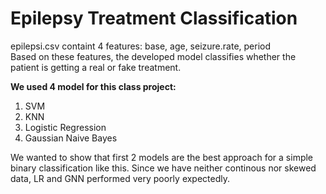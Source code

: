 # Epilepsy Treatment Classification

epilepsi.csv containt 4 features: base, age, seizure.rate, period  
Based on these features, the developed model classifies whether the patient is getting a real or fake treatment.  

**We used 4 model for this class project:**  

1) SVM
2) KNN
3) Logistic Regression
4) Gaussian Naive Bayes

We wanted to show that first 2 models are the best approach for a simple binary classification like this. Since we have neither continous nor skewed data, LR and GNN performed very poorly expectedly.
